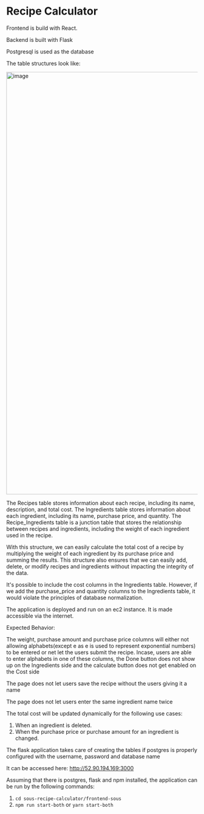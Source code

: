 # Recipe Calculator

Frontend is build with React.

Backend is built with Flask

Postgresql is used as the database

The table structures look like:

<img width="1112" alt="image" src="https://user-images.githubusercontent.com/54939056/230743347-8e96b5fd-05bb-4c76-bc06-ded244df5474.png">

The Recipes table stores information about each recipe, including its name, description, and total cost. The Ingredients table stores information about each ingredient, including its name, purchase price, and quantity. The Recipe_Ingredients table is a junction table that stores the relationship between recipes and ingredients, including the weight of each ingredient used in the recipe.

With this structure, we can easily calculate the total cost of a recipe by multiplying the weight of each ingredient by its purchase price and summing the results. This structure also ensures that we can easily add, delete, or modify recipes and ingredients without impacting the integrity of the data.

It's possible to include the cost columns in the Ingredients table. However, if we add the purchase_price and quantity columns to the Ingredients table, it would violate the principles of database normalization.

The application is deployed and run on an ec2 instance. It is made accessible via the internet.

Expected Behavior:

The weight, purchase amount and purchase price columns will either not allowing alphabets(except e as e is used to represent exponential numbers) to be entered or net let the users submit the recipe. Incase, users are able to enter alphabets in one of these columns, the Done button does not show up on the Ingredients side and the calculate button does not get enabled on the Cost side

The page does not let users save the recipe without the users giving it a name

The page does not let users enter the same ingredient name twice

The total cost will be updated dynamically for the following use cases:
1. When an ingredient is deleted.
2. When the purchase price or purchase amount for an ingredient is changed.


The flask application takes care of creating the tables if postgres is properly configured with the username, password and database name

It can be accessed here: http://52.90.194.169:3000

Assuming that there is postgres, flask and npm installed, the application can be run by the following commands:
1. `cd sous-recipe-calculator/frontend-sous`
2. `npm run start-both` or `yarn start-both`
